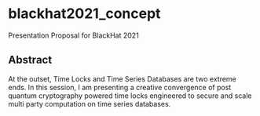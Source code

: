 # blackhat2021_concept
Presentation Proposal for BlackHat 2021

## Abstract
At the outset, Time Locks and Time Series Databases are two extreme ends. In this session, I am presenting a creative convergence of post quantum cryptography powered time locks engineered to secure and scale multi party computation on time series databases. 
